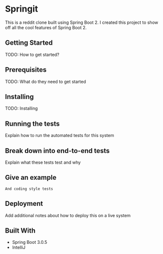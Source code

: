 Springit
=

This is a reddit clone built using Spring Boot 2. I created this project to show off all the cool features of Spring Boot 2.

Getting Started
-

TODO: How to get started?

Prerequisites
-

TODO: What do they need to get started

Installing
-

TODO: Installing

Running the tests
-

Explain how to run the automated tests for this system

Break down into  end-to-end tests
-

Explain what these tests test and why

Give an example
-

``
And coding style tests
``

Deployment
-

Add additional notes about how to deploy this on a live system

Built With
-

+ Spring Boot 3.0.5 
+ IntelliJ

